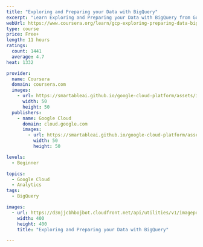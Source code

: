 ```yaml
---
title: "Exploring ​and ​Preparing ​your ​Data with BigQuery"
excerpt: "Learn Exploring ​and ​Preparing ​your ​Data with BigQuery from Google Cloud. Welcome to the Coursera specialization, From Data to Insights with Google Cloud Platform brought to you by the Google Cloud team. I’m Evan Jones (a data enthusiast) and ..."
webUrl: https://www.coursera.org/learn/gcp-exploring-preparing-data-bigquery
type: course
price: Free+
length: 11 hours
ratings:
  count: 1441
  average: 4.7
heat: 1332

provider:
  name: Coursera
  domain: coursera.com
  images:
    - url: https://smartableai.github.io/google-cloud-platform/assets/images/organizations/coursera.com-50x50.jpg
      width: 50
      height: 50
  publishers:
    - name: Google Cloud
      domain: cloud.google.com
      images:
        - url: https://smartableai.github.io/google-cloud-platform/assets/images/organizations/cloud.google.com-50x50.jpg
          width: 50
          height: 50

levels:
  - Beginner

topics:
  - Google Cloud
  - Analytics
tags:
  - BigQuery

images:
  - url: https://d3njjcbhbojbot.cloudfront.net/api/utilities/v1/imageproxy/https://s3.amazonaws.com/coursera-course-photos/a5/85a280dea811e794c0699a51ced2c2/course-1_v2.jpg?auto=format%2Ccompress&dpr=1&w=400&h=400&fit=fill&bg=FFF
    width: 400
    height: 400
    title: "Exploring ​and ​Preparing ​your ​Data with BigQuery"

---
```


